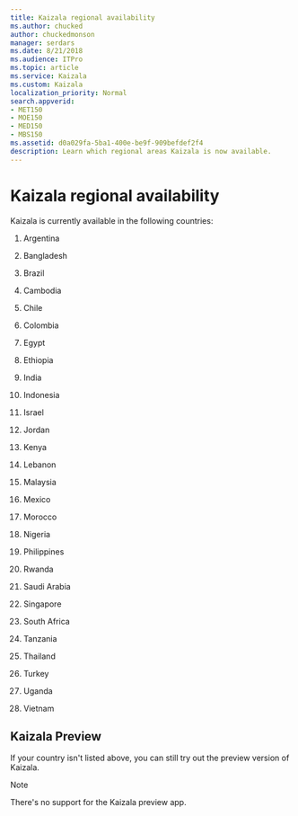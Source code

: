 ```yaml
---
title: Kaizala regional availability
ms.author: chucked
author: chuckedmonson
manager: serdars
ms.date: 8/21/2018
ms.audience: ITPro
ms.topic: article
ms.service: Kaizala
ms.custom: Kaizala
localization_priority: Normal
search.appverid:
- MET150
- MOE150
- MED150
- MBS150
ms.assetid: d0a029fa-5ba1-400e-be9f-909befdef2f4
description: Learn which regional areas Kaizala is now available.
---
```


# Kaizala regional availability

Kaizala is currently available in the following countries:

1. Argentina 

2. Bangladesh

3. Brazil

4. Cambodia

5. Chile

6. Colombia

7. Egypt 

8. Ethiopia

9. India

10. Indonesia

11. Israel

12. Jordan

13. Kenya

14. Lebanon

15. Malaysia

16. Mexico

17. Morocco

18. Nigeria

19. Philippines

20. Rwanda

21. Saudi Arabia

22. Singapore

23. South Africa 

24. Tanzania

25. Thailand

26. Turkey

27. Uganda

28. Vietnam
    
## Kaizala Preview

If your country isn't listed above, you can still try out the preview version of Kaizala.
  
> [!NOTE]
> There's no support for the Kaizala preview app. 
  

